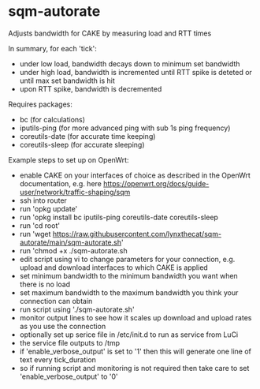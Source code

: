 # sqm-autorate
Adjusts bandwidth for CAKE by measuring load and RTT times

In summary, for each 'tick':

- under low load, bandwidth decays down to minimum set bandwidth
- under high load, bandwidth is incremented until RTT spike is deteted or until max set bandwidth is hit 
- upon RTT spike, bandwidth is decremented 

Requires packages: 

* bc (for calculations) 
* iputils-ping (for more advanced ping with sub 1s ping frequency)
* coreutils-date (for accurate time keeping)
* coreutils-sleep (for accurate sleeping)

Example steps to set up on OpenWrt:

* enable CAKE on your interfaces of choice as described in the OpenWrt documentation, e.g. here 
https://openwrt.org/docs/guide-user/network/traffic-shaping/sqm
* ssh into router
* run 'opkg update'
* run 'opkg install bc iputils-ping coreutils-date coreutils-sleep
* run 'cd root'
* run 'wget https://raw.githubusercontent.com/lynxthecat/sqm-autorate/main/sqm-autorate.sh'
* run 'chmod +x ./sqm-autorate.sh
* edit script using vi to change parameters for your connection, e.g. upload and download interfaces to which CAKE is applied
* set minimum bandwidth to the minimum bandwidth you want when there is no load
* set maximum bandwidth to the maximum bandwidth you think your connection can obtain
* run script using './sqm-autorate.sh'
* monitor output lines to see how it scales up download and upload rates as you use the connection
* optionally set up serice file in /etc/init.d to run as service from LuCi
* the service file outputs to /tmp
* if 'enable_verbose_output' is set to '1' then this will generate one line of text every tick_duration
* so if running script and monitoring is not required then take care to set 'enable_verbose_output' to '0'
